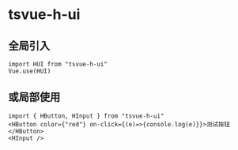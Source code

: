 # tsvue-h-ui

## 全局引入 
`import HUI from "tsvue-h-ui"`  
`Vue.use(HUI)`

## 或局部使用
`import { HButton, HInput } from "tsvue-h-ui"`  
`<HButton color={"red"} on-click={(e)=>{console.log(e)}}>测试按钮</HButton>`  
`<HInput />`